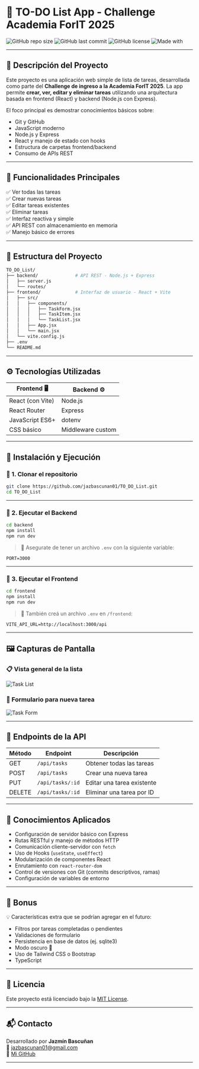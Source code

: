 # 📝 TO-DO List App - Challenge Academia ForIT 2025

![GitHub repo size](https://img.shields.io/github/repo-size/jazbascunan01/TO_DO_List?color=brightgreen&style=flat-square)
![GitHub last commit](https://img.shields.io/github/last-commit/jazbascunan01/TO_DO_List?style=flat-square)
![GitHub license](https://img.shields.io/github/license/jazbascunan01/TO_DO_List?style=flat-square)
![Made with](https://img.shields.io/badge/Made%20with-React%20%26%20Express-blue?style=flat-square&logo=react)

---

## 🎯 Descripción del Proyecto

Este proyecto es una aplicación web simple de lista de tareas, desarrollada como parte del **Challenge de ingreso a la Academia ForIT 2025**. La app permite **crear, ver, editar y eliminar tareas** utilizando una arquitectura basada en frontend (React) y backend (Node.js con Express). 

El foco principal es demostrar conocimientos básicos sobre:
- Git y GitHub
- JavaScript moderno
- Node.js y Express
- React y manejo de estado con hooks
- Estructura de carpetas frontend/backend
- Consumo de APIs REST

---

## 🚀 Funcionalidades Principales

✅ Ver todas las tareas  
✅ Crear nuevas tareas  
✅ Editar tareas existentes  
✅ Eliminar tareas  
✅ Interfaz reactiva y simple  
✅ API REST con almacenamiento en memoria  
✅ Manejo básico de errores

---

## 📂 Estructura del Proyecto

```bash
TO_DO_List/
├── backend/              # API REST - Node.js + Express
│   ├── server.js
│   └── routes/
├── frontend/             # Interfaz de usuario - React + Vite
│   ├── src/
│   │   ├── components/
│   │   │   ├── TaskForm.jsx
│   │   │   ├── TaskItem.jsx
│   │   │   └── TaskList.jsx
│   │   ├── App.jsx
│   │   └── main.jsx
│   └── vite.config.js
├── .env
└── README.md
```

---

## ⚙️ Tecnologías Utilizadas

| Frontend 🖥️            | Backend ⚙️          |
|-------------------------|---------------------|
| React (con Vite)        | Node.js             |
| React Router            | Express             |
| JavaScript ES6+         | dotenv              |
| CSS básico              | Middleware custom   |

---

## 🔧 Instalación y Ejecución

### 🔹 1. Clonar el repositorio

```bash
git clone https://github.com/jazbascunan01/TO_DO_List.git
cd TO_DO_List
```

---

### 🔹 2. Ejecutar el Backend

```bash
cd backend
npm install
npm run dev
```

> 📌 Asegurate de tener un archivo `.env` con la siguiente variable:

```env
PORT=3000
```

---

### 🔹 3. Ejecutar el Frontend

```bash
cd frontend
npm install
npm run dev
```

> 📌 También creá un archivo `.env` en `/frontend`:

```env
VITE_API_URL=http://localhost:3000/api
```

---

## 🖼️ Capturas de Pantalla

### 📋 Vista general de la lista
![Task List](screenshots/task-list.png)


### 📝 Formulario para nueva tarea
![Task Form](https://raw.githubusercontent.com/jazbascunan01/TO_DO_List/main/screenshots/task-form.png)

---

## 🧪 Endpoints de la API

| Método | Endpoint            | Descripción                       |
|--------|---------------------|-----------------------------------|
| GET    | `/api/tasks`        | Obtener todas las tareas          |
| POST   | `/api/tasks`        | Crear una nueva tarea             |
| PUT    | `/api/tasks/:id`    | Editar una tarea existente        |
| DELETE | `/api/tasks/:id`    | Eliminar una tarea por ID         |

---

## 🧠 Conocimientos Aplicados

- Configuración de servidor básico con Express
- Rutas RESTful y manejo de métodos HTTP
- Comunicación cliente-servidor con `fetch`
- Uso de Hooks (`useState`, `useEffect`)
- Modularización de componentes React
- Enrutamiento con `react-router-dom`
- Control de versiones con Git (commits descriptivos, ramas)
- Configuración de variables de entorno

---

## 🎁 Bonus

💡 Características extra que se podrían agregar en el futuro:
- Filtros por tareas completadas o pendientes
- Validaciones de formulario
- Persistencia en base de datos (ej. sqlite3)
- Modo oscuro 🌙
- Uso de Tailwind CSS o Bootstrap
- TypeScript

---

## 📄 Licencia

Este proyecto está licenciado bajo la [MIT License](./LICENSE).

---

## 📬 Contacto

Desarrollado por **Jazmín Bascuñan**  
📧 jazbascunan01@gmail.com  
🔗 [Mi GitHub](https://github.com/jazbascunan01)

---
